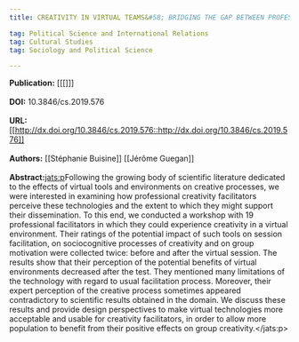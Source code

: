```yaml
---
title: CREATIVITY IN VIRTUAL TEAMS&#58; BRIDGING THE GAP BETWEEN PROFESSIONAL WISDOM AND SCIENTIFIC INSIGHTS

tag: Political Science and International Relations 
tag: Cultural Studies 
tag: Sociology and Political Science

---
```


**Publication:** [[[]]]<br><br>**DOI:** 10.3846/cs.2019.576                                                                                                           
<br>**URL:**[[http://dx.doi.org/10.3846/cs.2019.576::http://dx.doi.org/10.3846/cs.2019.576]]<br><br>**Authors:** [[Stéphanie Buisine]] [[Jérôme Guegan]] <br><br>**Abstract:**<jats:p>Following the growing body of scientific literature dedicated to the effects of virtual tools and environments on creative processes, we were interested in examining how professional creativity facilitators perceive these technologies and the extent to which they might support their dissemination. To this end, we conducted a workshop with 19 professional facilitators in which they could experience creativity in a virtual environment. Their ratings of the potential impact of such tools on session facilitation, on sociocognitive processes of creativity and on group motivation were collected twice: before and after the virtual session. The results show that their perception of the potential benefits of virtual environments decreased after the test. They mentioned many limitations of the technology with regard to usual facilitation process. Moreover, their expert perception of the creative process sometimes appeared contradictory to scientific results obtained in the domain. We discuss these results and provide design perspectives to make virtual technologies more acceptable and usable for creativity facilitators, in order to allow more population to benefit from their positive effects on group creativity.</jats:p>

